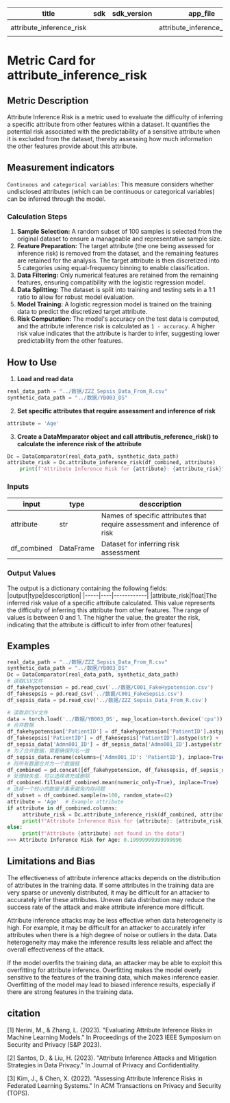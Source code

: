 | title | sdk | sdk_version | app_file | tags | description |
|-------|-----|-------------|----------|------|-------------|
|attribute_inference_risk| | |attribute_inference_risk.py|`evaluate` `metric`| |

# Metric Card for attribute_inference_risk

## Metric Description

Attribute Inference Risk is a metric used to evaluate the difficulty of inferring a specific attribute from other features within a dataset. It quantifies the potential risk associated with the predictability of a sensitive attribute when it is excluded from the dataset, thereby assessing how much information the other features provide about this attribute.

## Measurement indicators

`Continuous and categorical variables`: This measure considers whether undisclosed attributes (which can be continuous or categorical variables) can be inferred through the model.

### Calculation Steps ###

1. **Sample Selection:** A random subset of 100 samples is selected from the original dataset to ensure a manageable and representative sample size.
2. **Feature Preparation:** The target attribute (the one being assessed for inference risk) is removed from the dataset, and the remaining features are retained for the analysis. The target attribute is then discretized into 5 categories using equal-frequency binning to enable classification.
3. **Data Filtering:** Only numerical features are retained from the remaining features, ensuring compatibility with the logistic regression model.
4. **Data Splitting:** The dataset is split into training and testing sets in a 1:1 ratio to allow for robust model evaluation.
5. **Model Training:** A logistic regression model is trained on the training data to predict the discretized target attribute.
6. **Risk Computation:** The model's accuracy on the test data is computed, and the attribute inference risk is calculated as `1 - accuracy`. A higher risk value indicates that the attribute is harder to infer, suggesting lower predictability from the other features.

## How to Use

1. **Load and read data**

```python
real_data_path = "../数据/ZZZ_Sepsis_Data_From_R.csv"
synthetic_data_path = "../数据/YB003_DS"
```

2. **Set specific attributes that require assessment and inference of risk**

```python
attribute = 'Age'
```

3. **Create a DataMmparator object and call attributis_reference_risk() to calculate the inference risk of the attribute**

```python
Dc = DataComparator(real_data_path, synthetic_data_path)
attribute_risk = Dc.attribute_inference_risk(df_combined, attribute)
    print(f"Attribute Inference Risk for {attribute}: {attribute_risk}")
```

### Inputs

|input|type|desccription|
|-----|----|------------|
|attribute|str|Names of specific attributes that require assessment and inference of risk|
|df_combined|DataFrame|Dataset for inferring risk assessment|

### Output Values

The output is a dictionary containing the following fields:
|output|type|desccription|
|-----|----|------------|
|attribute_risk|float|The inferred risk value of a specific attribute calculated. This value represents the difficulty of inferring this attribute from other features. The range of values is between 0 and 1. The higher the value, the greater the risk, indicating that the attribute is difficult to infer from other features|

## Examples

```python
real_data_path = "../数据/ZZZ_Sepsis_Data_From_R.csv"
synthetic_data_path = "../数据/YB003_DS"
Dc = DataComparator(real_data_path, synthetic_data_path)
# 读取CSV文件
df_fakehypotension = pd.read_csv('../数据/C001_FakeHypotension.csv')
df_fakesepsis = pd.read_csv('../数据/C001_FakeSepsis.csv')
df_sepsis_data = pd.read_csv('../数据/ZZZ_Sepsis_Data_From_R.csv')

# 读取非CSV文件
data = torch.load('../数据/YB003_DS', map_location=torch.device('cpu'))
# 合并数据
df_fakehypotension['PatientID'] = df_fakehypotension['PatientID'].astype(str) + '_hypo'
df_fakesepsis['PatientID'] = df_fakesepsis['PatientID'].astype(str) + '_sepsis'
df_sepsis_data['Admn001_ID'] = df_sepsis_data['Admn001_ID'].astype(str) + '_sepsis_data'
# 为了合并数据，需要确保列名一致
df_sepsis_data.rename(columns={'Admn001_ID': 'PatientID'}, inplace=True)
# 将所有数据合并为一个数据框
df_combined = pd.concat([df_fakehypotension, df_fakesepsis, df_sepsis_data], ignore_index=True)
# 处理缺失值，可以选择填充或删除
df_combined.fillna(df_combined.mean(numeric_only=True), inplace=True)
# 选择一个较小的数据子集来避免内存问题
df_subset = df_combined.sample(n=100, random_state=42)
attribute = 'Age'  # Example attribute
if attribute in df_combined.columns:
     attribute_risk = Dc.attribute_inference_risk(df_combined, attribute)
     print(f"Attribute Inference Risk for {attribute}: {attribute_risk}")
else:
     print(f"Attribute {attribute} not found in the data")
>>> Attribute Inference Risk for Age: 0.19999999999999996
```

## Limitations and Bias

The effectiveness of attribute inference attacks depends on the distribution of attributes in the training data. If some attributes in the training data are very sparse or unevenly distributed, it may be difficult for an attacker to accurately infer these attributes. Uneven data distribution may reduce the success rate of the attack and make attribute inference more difficult.

Attribute inference attacks may be less effective when data heterogeneity is high. For example, it may be difficult for an attacker to accurately infer attributes when there is a high degree of noise or outliers in the data. Data heterogeneity may make the inference results less reliable and affect the overall effectiveness of the attack.

If the model overfits the training data, an attacker may be able to exploit this overfitting for attribute inference. Overfitting makes the model overly sensitive to the features of the training data, which makes inference easier. Overfitting of the model may lead to biased inference results, especially if there are strong features in the training data.

## citation

[1] Nerini, M., & Zhang, L. (2023). "Evaluating Attribute Inference Risks in Machine Learning Models." In Proceedings of the 2023 IEEE Symposium on Security and Privacy (S&P 2023).

[2] Santos, D., & Liu, H. (2023). "Attribute Inference Attacks and Mitigation Strategies in Data Privacy." In Journal of Privacy and Confidentiality.

[3] Kim, J., & Chen, X. (2022). "Assessing Attribute Inference Risks in Federated Learning Systems." In ACM Transactions on Privacy and Security (TOPS).
